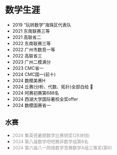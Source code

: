 # 数学生涯

- 2019 “玩转数学”海珠区代表队
- 2021 东南联赛三等
- 2021 高联省二
- 2022 东南联赛三等
- 2022 广州市数竞一等
- 2022 高联省三
- 2023 广州二模满分
- 2023 CMC省一
- 2024 CMC国一(前十)
- 2024 数模美赛H
- 2024 丘赛(分析、代数、拓扑)全部白给 :clown_face:
- 2024 阿赛初赛第688名
- 2024 西湖大学国际暑校全奖offer
- 2024 数模国赛省一


## 水赛
- <font color="#999999">2024 集英苑暑期数学比赛铜奖(28块钱)</font>
- <font color="#999999">2024 第八届数学吧吧赛非数学组第8名</font>
- <font color="#999999">2024 第六届八一网络数学竞赛数学A组三等奖(第6)</font>